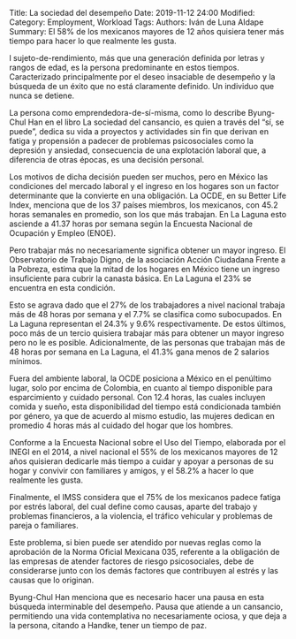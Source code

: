 Title: La sociedad del desempeño
Date: 2019-11-12 24:00
Modified: 
Category: Employment, Workload
Tags: 
Authors: Iván de Luna Aldape
Summary: El 58% de los mexicanos mayores de 12 años quisiera tener más tiempo para hacer lo que realmente les gusta.

l sujeto-de-rendimiento, más que una generación definida por letras y rangos de edad, es la persona predominante en estos tiempos. Caracterizado principalmente por el deseo insaciable de desempeño y la búsqueda de un éxito que no está claramente definido. Un individuo que nunca se detiene.

La persona como emprendedora-de-sí-misma, como lo describe Byung-Chul Han en el libro La sociedad del cansancio, es quien a través del “sí, se puede”, dedica su vida a proyectos y actividades sin fin que derivan en fatiga y propensión a padecer de problemas psicosociales como la depresión y ansiedad, consecuencia de una explotación laboral que, a diferencia de otras épocas, es una decisión personal.

Los motivos de dicha decisión pueden ser muchos, pero en México las condiciones del mercado laboral y el ingreso en los hogares son un factor determinante que la convierte en una obligación. La OCDE, en su Better Life Index, menciona que de los 37 países miembros, los mexicanos, con 45.2 horas semanales en promedio, son los que más trabajan. En La Laguna esto asciende a 41.37 horas por semana según la Encuesta Nacional de Ocupación y Empleo (ENOE).

Pero trabajar más no necesariamente significa obtener un mayor ingreso. El Observatorio de Trabajo Digno, de la asociación Acción Ciudadana Frente a la Pobreza, estima que la mitad de los hogares en México tiene un ingreso insuficiente para cubrir la canasta básica. En La Laguna el 23% se encuentra en esta condición.

Esto se agrava dado que el 27% de los trabajadores a nivel nacional trabaja más de 48 horas por semana y el 7.7% se clasifica como subocupados. En La Laguna representan el 24.3% y 9.6% respectivamente. De estos últimos, poco más de un tercio quisiera trabajar más para obtener un mayor ingreso pero no le es posible. Adicionalmente, de las personas que trabajan más de 48 horas por semana en La Laguna, el 41.3% gana menos de 2 salarios mínimos.

Fuera del ambiente laboral, la OCDE posiciona a México en el penúltimo lugar, solo por encima de Colombia, en cuanto al tiempo disponible para esparcimiento y cuidado personal. Con 12.4 horas, las cuales incluyen comida y sueño, esta disponibilidad del tiempo está condicionada también por género, ya que de acuerdo al mismo estudio, las mujeres dedican en promedio 4 horas más al cuidado del hogar que los hombres.

Conforme a la Encuesta Nacional sobre el Uso del Tiempo, elaborada por el INEGI en el 2014, a nivel nacional el 55% de los mexicanos mayores de 12 años quisieran dedicarle más tiempo a cuidar y apoyar a personas de su hogar y convivir con familiares y amigos, y el 58.2% a hacer lo que realmente les gusta.

Finalmente, el IMSS considera que el 75% de los mexicanos padece fatiga por estrés laboral, del cual define como causas, aparte del trabajo y problemas financieros, a la violencia, el tráfico vehicular y problemas de pareja o familiares.

Este problema, si bien puede ser atendido por nuevas reglas como la aprobación de la Norma Oficial Mexicana 035, referente a la obligación de las empresas de atender factores de riesgo psicosociales, debe de considerarse junto con los demás factores que contribuyen al estrés y las causas que lo originan.

Byung-Chul Han menciona que es necesario hacer una pausa en esta búsqueda interminable del desempeño. Pausa que atiende a un cansancio, permitiendo una vida contemplativa no necesariamente ociosa, y que deja a la persona, citando a Handke, tener un tiempo de paz.